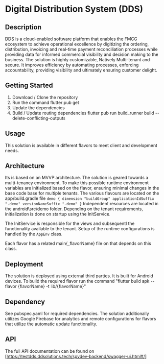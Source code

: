 # Digital Distribution System (DDS)

## Description
DDS is a cloud-enabled software platform that enables the FMCG ecosystem to achieve operational excellence by digitizing the ordering, distribution, invoicing and real-time payment reconciliation processes while providing data for informed commercial visibility and decision making to the business.
The solution is highly customizable, Natively Multi-tenant and secure. It improves efficiency by automating processes, enforcing accountability, providing visibility and ultimately ensuring customer delight.

## Getting Started
1. Download / Clone the repository
2. Run the command flutter pub get
3. Update the dependencies
4. Build / Update routing dependencies flutter pub run build_runner build --delete-conflicting-outputs

## Usage
This solution is available in different flavors to meet client and development needs. 

## Architecture
Its is based on an MVVP architecture. 
The solution is geared towards a multi-tenancy environment.  To make this possible runtime environment variables are initialized based on the flavor, ensuring minimal changes in the base code base for multiple tenants.
The various flavours are located on the app/build.gradle file
``demo {
    dimension "buildGroup"
    applicationIdSuffix ".demo"
    versionNameSuffix "-demo"
}``
Independent resources are located in the android\src\demo folder.
Depending on the tenant requirements, initialization is done on startup using the InitService. 

The InitService is responsible for the views and subsequentl the functionality available to the tenant.
Setup of the runtime configurations is handled by the ``AppEnv`` class. 

Each flavor has a related main{_flavorName} file on that depends on this class. 

## Deployment
The solution is deployed using external third parties. It is built for Android devices.
To build the required flavor run the command "flutter build apk --flavor {flavorName} -t lib/{flavorName}"

## Dependency
See pubspec.yaml for required dependencies.
The solution additionally utilizes Google Firebase for analytics and remote configurations for flavors that utilize the automatic update functionality.

## API
The full API documentation can be found on [https://testdds.ddsolutions.tech/spvdev-backend/swagger-ui.html#/]

